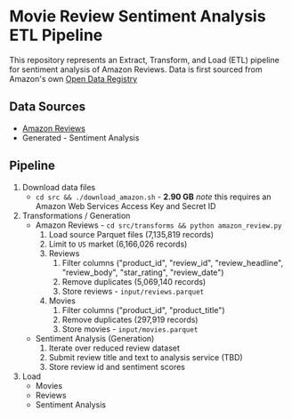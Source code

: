# Movie Review Sentiment Analysis ETL Pipeline

This repository represents an Extract, Transform, and Load (ETL) pipeline for sentiment analysis of Amazon Reviews. Data is first sourced from Amazon's own [Open Data Registry](https://registry.opendata.aws/amazon-reviews/)

## Data Sources
* [Amazon Reviews](https://registry.opendata.aws/amazon-reviews/)
* Generated - Sentiment Analysis

## Pipeline
1. Download data files
   * `cd src && ./download_amazon.sh` - **2.90 GB** _note_ this requires an Amazon Web Services Access Key and Secret ID
2. Transformations / Generation
   * Amazon Reviews - `cd src/transforms && python amazon_review.py`
     1. Load source Parquet files (7,135,819 records)
     1. Limit to `US` market (6,166,026 records)
     1. Reviews
        1. Filter columns ("product_id", "review_id", "review_headline", "review_body", "star_rating", "review_date")
        1. Remove duplicates (5,069,140 records)
        1. Store reviews - `input/reviews.parquet`
     1. Movies
        1. Filter columns ("product_id", "product_title")
        1. Remove duplicates (297,919 records)
        1. Store movies - `input/movies.parquet`
   * Sentiment Analysis (Generation)
     1. Iterate over reduced review dataset
     1. Submit review title and text to analysis service (TBD)
     1. Store review id and sentiment scores
3. Load
   * Movies
   * Reviews
   * Sentiment Analysis
